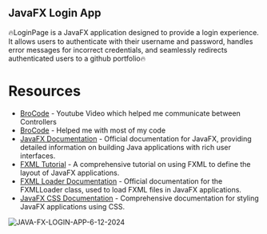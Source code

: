 ## JavaFX Login App 

🔥LoginPage is a JavaFX application designed to provide a login experience. It allows users
to authenticate with their username and password, handles error messages for incorrect credentials,
and seamlessly redirects authenticated users to a github portfolio🔥

# Resources

- [BroCode](https://www.youtube.com/watch?v=wxhGKR3PQpo) - Youtube Video which helped me communicate between Controllers
- [BroCode](https://www.youtube.com/watch?v=9XJicRt_FaI) - Helped me with most of my code
- [JavaFX Documentation](https://openjfx.io/) - Official documentation for JavaFX, providing detailed information on building Java applications with rich user interfaces.
- [FXML Tutorial](https://docs.oracle.com/javase/8/javafx/get-started-tutorial/fxml_tutorial.htm) - A comprehensive tutorial on using FXML to define the layout of JavaFX applications.
- [FXML Loader Documentation](https://docs.oracle.com/javase/8/javafx/api/javafx/fxml/FXMLLoader.html) - Official documentation for the FXMLLoader class, used to load FXML files in JavaFX applications.
- [JavaFX CSS Documentation](https://openjfx.io/javadoc/17/javafx.graphics/javafx/scene/doc-files/cssref.html) - Comprehensive documentation for styling JavaFX applications using CSS.

![JAVA-FX-LOGIN-APP-6-12-2024](https://github.com/1xProdifer/LoginAppJavafx/assets/170844817/4eac1767-47e7-4926-9673-a27f05c5e8b1)
